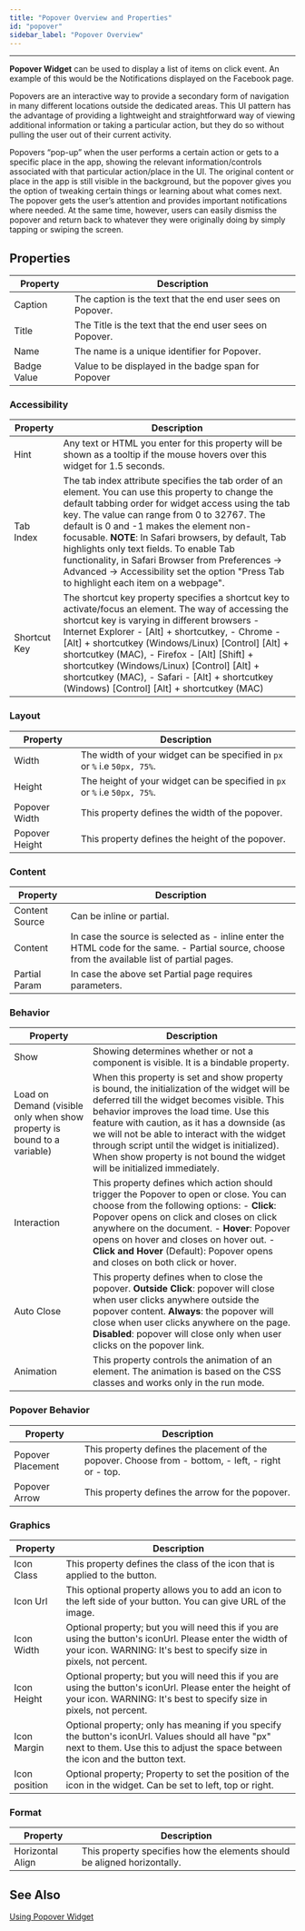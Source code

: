 ```yaml
---
title: "Popover Overview and Properties"
id: "popover"
sidebar_label: "Popover Overview"
---
```

---

**Popover Widget** can be used to display a list of items on click event. An example of this would be the Notifications displayed on the Facebook page.

Popovers are an interactive way to provide a secondary form of navigation in many different locations outside the dedicated areas. This UI pattern has the advantage of providing a lightweight and straightforward way of viewing additional information or taking a particular action, but they do so without pulling the user out of their current activity.

Popovers “pop-up” when the user performs a certain action or gets to a specific place in the app, showing the relevant information/controls associated with that particular action/place in the UI. The original content or place in the app is still visible in the background, but the popover gives you the option of tweaking certain things or learning about what comes next. The popover gets the user’s attention and provides important notifications where needed. At the same time, however, users can easily dismiss the popover and return back to whatever they were originally doing by simply tapping or swiping the screen.

## Properties

| **Property** | **Description** |
| --- | --- |
| Caption | The caption is the text that the end user sees on Popover. |
| Title | The Title is the text that the end user sees on Popover. |
| Name | The name is a unique identifier for Popover. |
| Badge Value | Value to be displayed in the badge span for Popover |


### Accessibility

| **Property** | **Description** |
| --- | --- |
| Hint | Any text or HTML you enter for this property will be shown as a tooltip if the mouse hovers over this widget for 1.5 seconds. |
| Tab Index | The tab index attribute specifies the tab order of an element. You can use this property to change the default tabbing order for widget access using the tab key. The value can range from 0 to 32767. The default is 0 and -1 makes the element non-focusable.    **NOTE**: In Safari browsers, by default, Tab highlights only text fields. To enable Tab functionality, in Safari Browser from Preferences -> Advanced -> Accessibility set the option "Press Tab to highlight each item on a webpage". |
| Shortcut Key | The shortcut key property specifies a shortcut key to activate/focus an element. The way of accessing the shortcut key is varying in different browsers    - Internet Explorer - [Alt] + shortcutkey,   - Chrome - [Alt] + shortcutkey (Windows/Linux) [Control] [Alt] + shortcutkey (MAC),   - Firefox - [Alt] [Shift] + shortcutkey (Windows/Linux) [Control] [Alt] + shortcutkey (MAC),   - Safari - [Alt] + shortcutkey (Windows) [Control] [Alt] + shortcutkey (MAC)  |

### Layout

| **Property** | **Description** |
| --- | --- |
| Width | The width of your widget can be specified in `px` or `%` i.e `50px, 75%`. |
| Height | The height of your widget can be specified in `px` or `%` i.e `50px, 75%`. |
| Popover Width | This property defines the width of the popover. |
| Popover Height | This property defines the height of the popover. |

### Content

| **Property** | **Description** |
| --- | --- |
| Content Source | Can be inline or partial. |
| Content | In case the source is selected as    - inline enter the HTML code for the same.   - Partial source, choose from the available list of partial pages. |
| Partial Param | In case the above set Partial page requires parameters. |

### Behavior

| **Property** | **Description** |
| --- | --- |
| Show | Showing determines whether or not a component is visible. It is a bindable property. |
| Load on Demand   (visible only when show property is bound to a variable) | When this property is set and show property is bound, the initialization of the widget will be deferred till the widget becomes visible. This behavior improves the load time. Use this feature with caution, as it has a downside (as we will not be able to interact with the widget through script until the widget is initialized). When show property is not bound the widget will be initialized immediately. |
| Interaction | This property defines which action should trigger the Popover to open or close. You can choose from the following options:    - **Click**: Popover opens on click and closes on click anywhere on the document.    - **Hover**: Popover opens on hover and closes on hover out.    - **Click and Hover** (Default): Popover opens and closes on both click or hover. |
| Auto Close | This property defines when to close the popover.    **Outside Click**: popover will close when user clicks anywhere outside the popover content.    **Always**: the popover will close when user clicks anywhere on the page.    **Disabled**: popover will close only when user clicks on the popover link.|
| Animation | This property controls the animation of an element. The animation is based on the CSS classes and works only in the run mode. |


### Popover Behavior

| **Property** | **Description** |
| --- | --- |
| Popover Placement | This property defines the placement of the popover. Choose from    - bottom,   - left,   - right or   - top.  |
| Popover Arrow | This property defines the arrow for the popover. |

### Graphics

| **Property** | **Description** |
| --- | --- |
| Icon Class | This property defines the class of the icon that is applied to the button. |
| Icon Url | This optional property allows you to add an icon to the left side of your button. You can give URL of the image. |
| Icon Width | Optional property; but you will need this if you are using the button's iconUrl. Please enter the width of your icon. WARNING: It's best to specify size in pixels, not percent. |
| Icon Height | Optional property; but you will need this if you are using the button's iconUrl. Please enter the height of your icon. WARNING: It's best to specify size in pixels, not percent. |
| Icon Margin | Optional property; only has meaning if you specify the button's iconUrl. Values should all have "px" next to them. Use this to adjust the space between the icon and the button text. |
| Icon position | Optional property; Property to set the position of the icon in the widget. Can be set to left, top or right. |


### Format

| **Property** | **Description** |
| --- | --- |
| Horizontal Align | This property specifies how the elements should be aligned horizontally. |

## See Also

[Using Popover Widget](/learn/app-development/widgets/navigation/popover-basic-usage)